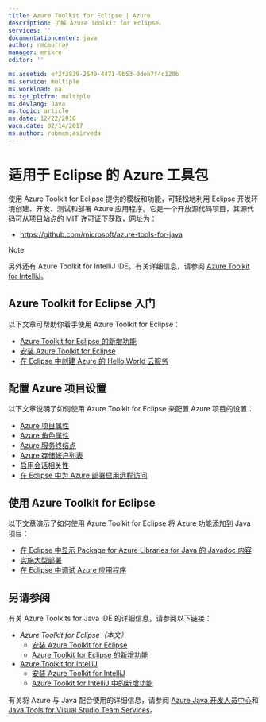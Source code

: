 ```yaml
---
title: Azure Toolkit for Eclipse | Azure
description: 了解 Azure Toolkit for Eclipse。
services: ''
documentationcenter: java
author: rmcmurray
manager: erikre
editor: ''

ms.assetid: ef2f3839-2549-4471-9b53-0deb7f4c128b
ms.service: multiple
ms.workload: na
ms.tgt_pltfrm: multiple
ms.devlang: Java
ms.topic: article
ms.date: 12/22/2016
wacn.date: 02/14/2017
ms.author: robmcm;asirveda
---
```


<!-- Legacy MSDN URL = https://msdn.microsoft.com/zh-cn/library/azure/hh694271.aspx -->

# 适用于 Eclipse 的 Azure 工具包
使用 Azure Toolkit for Eclipse 提供的模板和功能，可轻松地利用 Eclipse 开发环境创建、开发、测试和部署 Azure 应用程序。它是一个开放源代码项目，其源代码可从项目站点的 MIT 许可证下获取，网址为：

- <https://github.com/microsoft/azure-tools-for-java>

> [!NOTE]
另外还有 Azure Toolkit for IntelliJ IDE。有关详细信息，请参阅 [Azure Toolkit for IntelliJ]。
> 
> 

## Azure Toolkit for Eclipse 入门
以下文章可帮助你着手使用 Azure Toolkit for Eclipse：

- [Azure Toolkit for Eclipse 的新增功能]
- [安装 Azure Toolkit for Eclipse]
- [在 Eclipse 中创建 Azure 的 Hello World 云服务]

## 配置 Azure 项目设置
以下文章说明了如何使用 Azure Toolkit for Eclipse 来配置 Azure 项目的设置：

- [Azure 项目属性]
- [Azure 角色属性]
- [Azure 服务终结点]
- [Azure 存储帐户列表]
- [启用会话相关性]
- [在 Eclipse 中为 Azure 部署启用远程访问]

## 使用 Azure Toolkit for Eclipse
以下文章演示了如何使用 Azure Toolkit for Eclipse 将 Azure 功能添加到 Java 项目：

- [在 Eclipse 中显示 Package for Azure Libraries for Java 的 Javadoc 内容]
- [实施大型部署]
- [在 Eclipse 中调试 Azure 应用程序]

## 另请参阅
有关 Azure Toolkits for Java IDE 的详细信息，请参阅以下链接：

- *Azure Toolkit for Eclipse（本文）*
  - [安装 Azure Toolkit for Eclipse]
  - [Azure Toolkit for Eclipse 的新增功能]
- [Azure Toolkit for IntelliJ]
  - [安装 Azure Toolkit for IntelliJ]
  - [Azure Toolkit for IntelliJ 中的新增功能]

有关将 Azure 与 Java 配合使用的详细信息，请参阅 [Azure Java 开发人员中心]和 [Java Tools for Visual Studio Team Services]。

<!-- URL List -->

[Azure Toolkit for Eclipse]: ./azure-toolkit-for-eclipse.md
[Azure Toolkit for IntelliJ]: ./azure-toolkit-for-intellij.md
[安装 Azure Toolkit for Eclipse]: ./azure-toolkit-for-eclipse-installation.md
[安装 Azure Toolkit for IntelliJ]: ./azure-toolkit-for-intellij-installation.md
[Azure Toolkit for Eclipse 的新增功能]: ./azure-toolkit-for-eclipse-whats-new.md
[Azure Toolkit for IntelliJ 中的新增功能]: ./azure-toolkit-for-intellij-whats-new.md

[Azure Java 开发人员中心]: /develop/java/
[Java Tools for Visual Studio Team Services]: https://java.visualstudio.com/

[Azure 项目属性]: ./azure-toolkit-for-eclipse-azure-project-properties.md
[Azure 角色属性]: ./azure-toolkit-for-eclipse-azure-role-properties.md
[Azure 服务终结点]: ./azure-toolkit-for-eclipse-azure-service-endpoints.md
[Azure 存储帐户列表]: ./azure-toolkit-for-eclipse-azure-storage-account-list.md
[在 Eclipse 中创建 Azure 的 Hello World 云服务]: ./azure-toolkit-for-eclipse-creating-a-hello-world-application.md
[在 Eclipse 中调试 Azure 应用程序]: ./azure-toolkit-for-eclipse-debugging-azure-applications.md
[实施大型部署]: ./azure-toolkit-for-eclipse-deploying-large-deployments.md
[在 Eclipse 中显示 Package for Azure Libraries for Java 的 Javadoc 内容]: ./azure-toolkit-for-eclipse-displaying-javadoc-content-for-azure-libraries.md
[在 Eclipse 中为 Azure 部署启用远程访问]: ./azure-toolkit-for-eclipse-enabling-remote-access-for-azure-deployments.md
[启用会话相关性]: ./azure-toolkit-for-eclipse-enable-session-affinity.md

<!-- [How to Maintain Session Data with Session Affinity]:/develop/java/ -->
<!-- [How to Use Co-located Caching]:/develop/java -->
<!-- [How to Use Dedicated Caching]: http://go.microsoft.com/fwlink/?LinkID=699543 -->
<!-- [How to Use JMS with AMQP 1.0 in Azure with Eclipse]: http://go.microsoft.com/fwlink/?LinkID=699544 -->
<!-- [How to Use SSL Offloading]:/develop/java -->
<!-- [SSL Offloading]:/develop/java -->
<!-- [Using the Azure Service Runtime Library in JSP]:/develop/java -->

<!---HONumber=Mooncake_0206_2017-->
<!--Update_Description: wording update-->